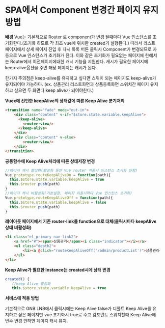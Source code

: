 # SPA에서 Component 변경간 페이지 유지 방법

**배경**
Vue는 기본적으로 Router 로 component가 변경 될때마다 Vue 인스턴스를 초기화한다.(초기화 하므로 각 최초 vue에 위치한 created가 실행된다.)
따라서 리스트 페이지에서 상세 페이지 진입 후 다시 목록 버튼 클릭시 Component가 변경되므로
자동으로 Vue 인스턴스가 초기화가 된다.
이와 같은 초기화가 필요없는 페이지에 한해서는 Router에서 이전페이지에대한 캐시 기능을 지원한다.
캐시가 필요한 페이지에 keep-alive옵션을 주면 해당 페이지는 캐시가 된다.

한가지 주의점은 keep-alive를 유지하고 싶다면 스위치 되는 페이지도 keep-alive가 유지되어야 가능하다.
(ex. 상품관리 리스트화면과 상품등록화면 스위치간 페이지 유지하고 싶으면 두 화면다 keep alive가 되어야한다.)

**Vuex에 선언한 keepAlive의 상태값에 따른 Keep Alive 분기처리**
~~~html
<transition name="fade" mode="out-in">
    <div class="content" v-if="$store.state.variable.keepAlive">
      <keep-alive>
        <router-view/>
      </keep-alive>
    </div>
    <div class="content" v-else>
        <router-view/>
    </div>
</transition>
~~~

**공통함수에 Keep Alive처리에 따른 상태저장 변경**
~~~javascript
//페이지 캐시 활성화(활성화 동안 Vue router 이동시 인스턴스 초기화 안함)
Vue.prototype.routeKeepAliveOn = function(path){
  this.$store.state.variable.keepAlive = true
  this.$router.push(path)
}
//페이지 캐시 비활성화(기본설정. 페이지 이동시마다 Vue 인스턴스 초기화)
Vue.prototype.routeKeepAliveOff = function(path){
  this.$store.state.variable.keepAlive = false
  this.$router.push(path)
}
~~~

**레이아웃 페이지에서 기존 router-link를 function으로 대체(클릭시마다 keepAlive 상태 비활성화)**
~~~html
<li class="el_primary nav-link2">
    <a href="#"><span>상품관리</span><i class="indicator"></i></a>
    <ul class="depth2">
        <li><a @click="routeKeepAliveOff('/admin/productList')">상품관리</a></li>
    </ul>
</li>
~~~

**Keep Alive가 필요한 Instance는 created시에 상태 변경**
~~~javascript
created() {
   //keep Alive 활성화
   this.$store.state.variable.keepAlive = true
~~~

**서비스에 적용 방법** 

기본적으로 GNB LNB에서 클릭시에는 Keep Alive false가 디폴트
Keep Alive를 유지하고 싶은 페이지만 vue 초기화시 true로 주고 컴포넌트 스위치할때
Keep Alive에 변수 변경 안하면 페이지 캐시 유지.